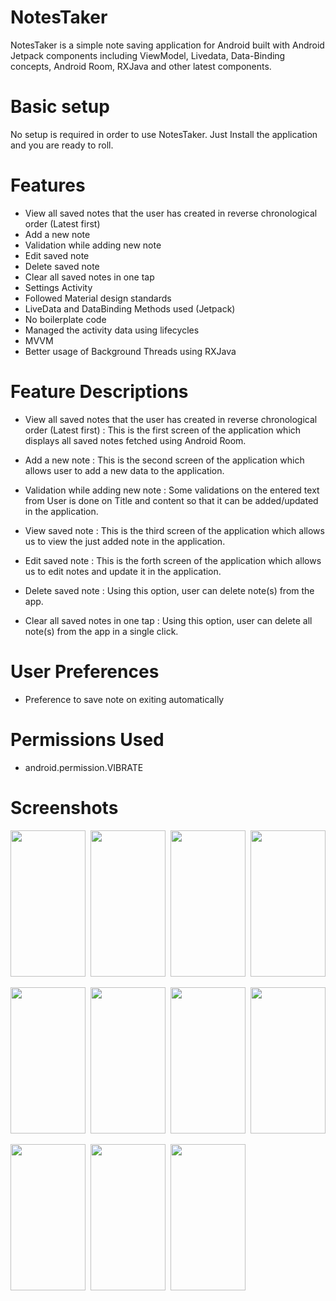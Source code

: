 # NotesTaker
NotesTaker is a simple note saving application for Android built with Android Jetpack components including ViewModel, Livedata,
Data-Binding concepts, Android Room, RXJava and other latest components.

# Basic setup
No setup is required in order to use NotesTaker. Just Install the application and you are ready to roll.

# Features
- View all saved notes that the user has created in reverse chronological order (Latest first)
- Add a new note 
- Validation while adding new note
- Edit saved note
- Delete saved note
- Clear all saved notes in one tap
- Settings Activity
- Followed Material design standards
- LiveData and DataBinding Methods used (Jetpack)
- No boilerplate code
- Managed the activity data using lifecycles
- MVVM
- Better usage of Background Threads using RXJava

# Feature Descriptions
- View all saved notes that the user has created in reverse chronological order (Latest first) : This is the first screen of the application which displays all saved notes fetched using Android Room.

- Add a new note : This is the second screen of the application which allows user to add a new data to the application.

- Validation while adding new note : Some validations on the entered text from User is done on Title and content so that it can be added/updated in the application.

- View saved note : This is the third screen of the application which allows us to view the just added note in the application.

- Edit saved note : This is the forth screen of the application which allows us to edit notes and update it in the application.

- Delete saved note : Using this option, user can delete note(s) from the app.

- Clear all saved notes in one tap : Using this option, user can delete all note(s) from the app in a single click.


# User Preferences
- Preference to save note on exiting automatically


# Permissions Used
- android.permission.VIBRATE


# Screenshots
<img src="https://i.imgur.com/vuUtIJB.jpg" height="234" width="120">&nbsp;
<img src="https://i.imgur.com/s8idyiI.jpg" height="234" width="120">&nbsp;
<img src="https://i.imgur.com/dOM1TOq.jpg" height="234" width="120">&nbsp;
<img src="https://i.imgur.com/9GKECeS.jpg" height="234" width="120">


<img src="https://i.imgur.com/cTNPZzf.jpg" height="234" width="120">&nbsp;
<img src="https://i.imgur.com/bhecjg2.jpg" height="234" width="120">&nbsp;
<img src="https://i.imgur.com/cIVaX1C.jpg" height="234" width="120">&nbsp;
<img src="https://i.imgur.com/oyO365E.jpg" height="234" width="120">

<img src="https://i.imgur.com/bf1aotP.jpg" height="234" width="120">&nbsp;
<img src="https://i.imgur.com/s1BFj8Q.jpg" height="234" width="120">&nbsp;
<img src="https://i.imgur.com/vQsvkof.jpg" height="234" width="120">


